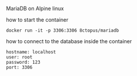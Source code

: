 MariaDB on Alpine linux

how to start the container

    docker run -it -p 3306:3306 8ctopus/mariadb

how to connect to the database inside the container

    hostname: localhost
    user: root
    password: 123
    port: 3306

